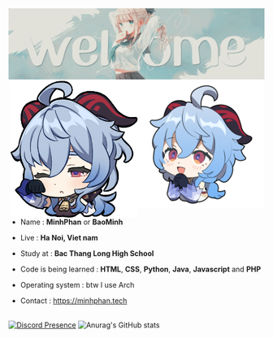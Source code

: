 #
<br> 
<div>
 <img src="Aboutme.png" width="600" height="140"/>
 <img src="genshin-ganyu-beg-512x512.png" width="250" align="right" >
 <br>
 <img src="genshin-ganyu-tired.png" width=250" align="right" >
</div>
<br>
 
- Name : **MinhPhan** or **BaoMinh**

 - Live : **Ha Noi, Viet nam**

- Study at : **Bac Thang Long High School**

 - Code is being learned : **HTML**, **CSS**, **Python**,  **Java**, **Javascript** and **PHP**

 - Operating system : btw I use Arch

 - Contact : https://minhphan.tech
 <br> <br>

[![Discord Presence](https://lanyard.cnrad.dev/api/926098921338593320)](https://discord.com/users/926098921338593320) ![Anurag's GitHub stats](https://github-readme-stats.vercel.app/api?username=MinhPhan1203&show_icons=true&theme=tokyonight)
